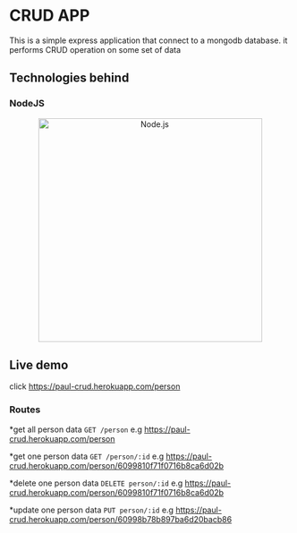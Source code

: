# CRUD APP

This is a simple express application that connect to a mongodb database. it performs CRUD operation on some set of data

## Technologies behind

### NodeJS

<p align="center">
  <a href="https://nodejs.org/">
    <img
      alt="Node.js"
      src="https://nodejs.org/static/images/logo-light.svg"
      width="400"
    />
  </a>
</p>

## Live demo

click https://paul-crud.herokuapp.com/person

### Routes

\*get all person data `GET /person`
e.g
https://paul-crud.herokuapp.com/person

\*get one person data `GET /person/:id`
e.g
https://paul-crud.herokuapp.com/person/6099810f71f0716b8ca6d02b

\*delete one person data `DELETE person/:id`
e.g
https://paul-crud.herokuapp.com/person/6099810f71f0716b8ca6d02b

\*update one person data `PUT person/:id`
e.g
https://paul-crud.herokuapp.com/person/60998b78b897ba6d20bacb86
